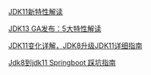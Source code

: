 [JDK11新特性解读](https://www.liaoxuefeng.com/article/0015419379727788f4e146b6fb1409dbaa7ad35db2560fc000)

[JDK13 GA发布：5大特性解读](https://mp.weixin.qq.com/s/g-0O4iWAJm_tETXsYlvDVA)

[JDK11变化详解，JDK8升级JDK11详细指南](https://www.jianshu.com/p/81b65eded96c)

[Jdk8到jdk11 Springboot 踩坑指南](https://blog.csdn.net/ab601026460/article/details/86062991)